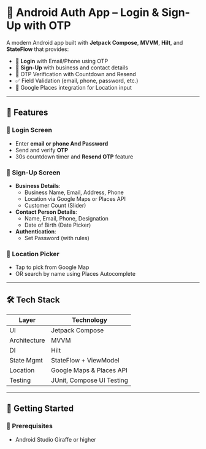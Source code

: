 # 🔐 Android Auth App – Login & Sign-Up with OTP

A modern Android app built with **Jetpack Compose**, **MVVM**, **Hilt**, and **StateFlow** that provides:

- 📲 **Login** with Email/Phone using OTP
- 📝 **Sign-Up** with business and contact details
- 🔁 OTP Verification with Countdown and Resend
- ✅ Field Validation (email, phone, password, etc.)
- 📍 Google Places integration for Location input

---

## 📱 Features

### 🚪 Login Screen
- Enter **email or phone And Password**
- Send and verify **OTP**
- 30s countdown timer and **Resend OTP** feature

### 📝 Sign-Up Screen
- **Business Details**:
    - Business Name, Email, Address, Phone
    - Location via Google Maps or Places API
    - Customer Count (Slider)
- **Contact Person Details**:
    - Name, Email, Phone, Designation
    - Date of Birth (Date Picker)
- **Authentication**:
    - Set Password (with rules)

### 📍 Location Picker
- Tap to pick from Google Map
- OR search by name using Places Autocomplete

---

## 🛠️ Tech Stack

| Layer           | Technology                |
|----------------|---------------------------|
| UI             | Jetpack Compose           |
| Architecture   | MVVM                      |
| DI             | Hilt                      |
| State Mgmt     | StateFlow + ViewModel     |
| Location       | Google Maps & Places API  |
| Testing        | JUnit, Compose UI Testing |

---

## 🚀 Getting Started

### 🔧 Prerequisites

- Android Studio Giraffe or higher
